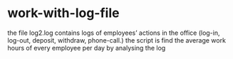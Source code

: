 # work-with-log-file

  the file log2.log contains logs of employees’ actions in the office (log-in, log-out, deposit, withdraw, phone-call.)
  the script is find the average work hours of every employee per day by analysing the log
  
